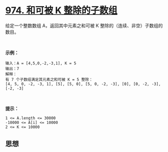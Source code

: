 # [974. 和可被 K 整除的子数组](https://leetcode-cn.com/problems/subarray-sums-divisible-by-k/)

给定一个整数数组 A，返回其中元素之和可被 K 整除的（连续、非空）子数组的数目。

 

**示例：**

    输入：A = [4,5,0,-2,-3,1], K = 5
    输出：7
    解释：
    有 7 个子数组满足其元素之和可被 K = 5 整除：
    [4, 5, 0, -2, -3, 1], [5], [5, 0], [5, 0, -2, -3], [0], [0, -2, -3], [-2, -3]
 

**提示：**

    1 <= A.length <= 30000
    -10000 <= A[i] <= 10000
    2 <= K <= 10000

## 思想


